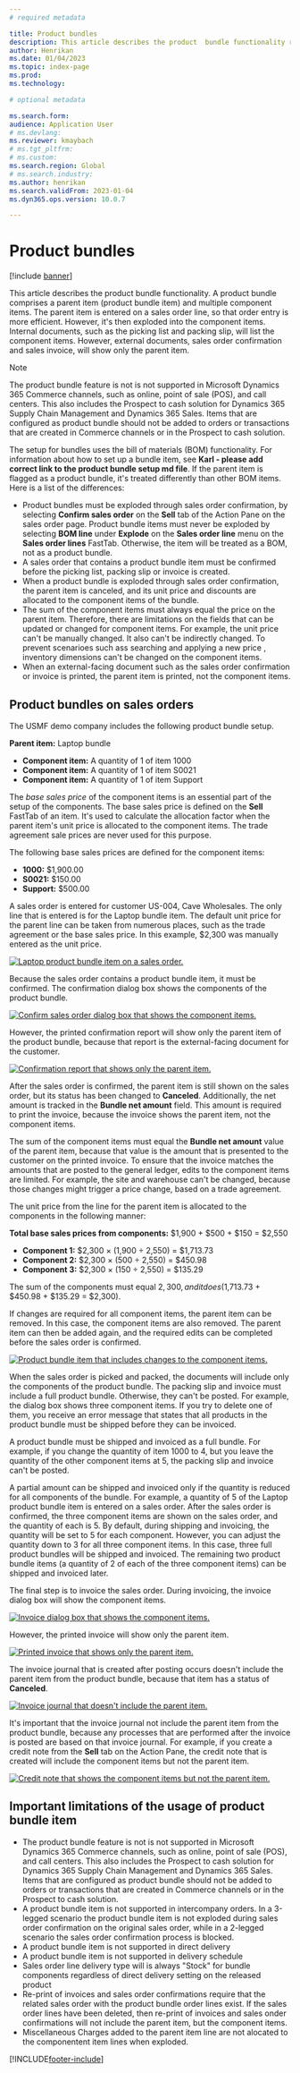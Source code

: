 ```yaml
---
# required metadata

title: Product bundles
description: This article describes the product  bundle functionality replacing the revenue recognition bundle  capability in Accounts receivable. A product bundle comprises a parent item and multiple component items.
author: Henrikan
ms.date: 01/04/2023
ms.topic: index-page
ms.prod: 
ms.technology: 

# optional metadata

ms.search.form: 
audience: Application User
# ms.devlang: 
ms.reviewer: kmaybach
# ms.tgt_pltfrm: 
# ms.custom: 
ms.search.region: Global 
# ms.search.industry: 
ms.author: henrikan
ms.search.validFrom: 2023-01-04
ms.dyn365.ops.version: 10.0.7

---
```


# Product bundles

[!include [banner](../includes/banner.md)]

This article describes the product bundle functionality. A product bundle comprises a parent item (product bundle item) and multiple component items. The parent item is entered on a sales order line, so that order entry is more efficient. However, it's then exploded into the component items. Internal documents, such as the picking list and packing slip, will list the component items. However, external documents, sales order confirmation and sales invoice, will show only the parent item.

> [!NOTE]
> The product bundle feature is not is not supported in Microsoft Dynamics 365 Commerce  channels, such as online, point of sale (POS), and call centers. This also includes the Prospect to cash solution for Dynamics 365 Supply Chain Management and Dynamics 365 Sales. Items that are configured as product bundle should not be added to orders or transactions that are created in Commerce channels or in the Prospect to cash solution.

The setup for bundles uses the bill of materials (BOM) functionality. For information about how to set up a bundle item, see **Karl - please add correct link to the product bundle setup md file**. If the parent item is flagged as a product bundle, it's treated differently than other BOM items. Here is a list of the differences:

- Product bundles must be exploded through sales order confirmation, by selecting **Confirm sales order** on the **Sell** tab of the Action Pane on the sales order page. Product bundle items must never be exploded by selecting **BOM line** under **Explode** on the **Sales order line** menu on the **Sales order lines** FastTab. Otherwise, the item will be treated as a BOM, not as a product bundle.
- A sales order that contains a product bundle item must be confirmed before the picking list, packing slip or invoice is created.
- When a product bundle is exploded through sales order confirmation, the parent item is canceled, and its unit price and discounts are allocated to the component items of the bundle.
- The sum of the component items must always equal the price on the parent item. Therefore, there are limitations on the fields that can be updated or changed for component items. For example, the unit price can't be manually changed. It also can't be indirectly changed. To prevent scenarioes such ass searching and applying a new price , inventory dimensions can't be changed on the component items.
- When an external-facing document such as the sales order confirmation or invoice is printed, the parent item is printed, not the component items.

## Product bundles on sales orders

The USMF demo company includes the following product bundle setup. 

**Parent item:** Laptop bundle

- **Component item:** A quantity of 1 of item 1000
- **Component item:** A quantity of 1 of item S0021
- **Component item:** A quantity of 1 of item Support

The *base sales price* of the component items is an essential part of the setup of the components. The base sales price is defined on the **Sell** FastTab of an item. It's used to calculate the allocation factor when the parent item's unit price is allocated to the component items. The trade agreement sale prices are never used for this purpose.

The following base sales prices are defined for the component items:

- **1000:** $1,900.00
- **S0021:** $150.00
- **Support:** $500.00

A sales order is entered for customer US-004, Cave Wholesales. The only line that is entered is for the Laptop bundle item. The default unit price for the parent line can be taken from numerous places, such as the trade agreement or the base sales price. In this example, $2,300 was manually entered as the unit price.

[![Laptop product bundle item on a sales order.](./media/bundle-01.png)](./media/bundle-01.png)

Because the sales order contains a product bundle item, it must be confirmed. The confirmation dialog box shows the components of the product bundle.

[![Confirm sales order dialog box that shows the component items.](./media/bundle-02.png)](./media/bundle-02.png)

However, the printed confirmation report will show only the parent item of the product bundle, because that report is the external-facing document for the customer.

[![Confirmation report that shows only the parent item.](./media/bundle-03.png)](./media/bundle-03.png)

After the sales order is confirmed, the parent item is still shown on the sales order, but its status has been changed to **Canceled**. Additionally, the net amount is tracked in the **Bundle net amount** field. This amount is required to print the invoice, because the invoice shows the parent item, not the component items.

The sum of the component items must equal the **Bundle net amount** value of the parent item, because that value is the amount that is presented to the customer on the printed invoice. To ensure that the invoice matches the amounts that are posted to the general ledger, edits to the component items are limited. For example, the site and warehouse can't be changed, because those changes might trigger a price change, based on a trade agreement.

The unit price from the line for the parent item is allocated to the components in the following manner:

**Total base sales prices from components:** $1,900 + $500 + $150 = $2,550

- **Component 1:** $2,300 × (1,900 ÷ 2,550) = $1,713.73
- **Component 2:** $2,300 × (500 ÷ 2,550) = $450.98
- **Component 3:** $2,300 × (150 ÷ 2,550) = $135.29

The sum of the components must equal $2,300, and it does ($1,713.73 + $450.98 + $135.29 = $2,300).

If changes are required for all component items, the parent item can be removed. In this case, the component items are also removed. The parent item can then be added again, and the required edits can be completed before the sales order is confirmed.

[![Product bundle item that includes changes to the component items.](./media/bundle-04.png)](./media/bundle-04.png)

When the sales order is picked and packed, the documents will include only the components of the product bundle. The packing slip and invoice must include a full product bundle. Otherwise, they can't be posted. For example, the dialog box shows three component items. If you try to delete one of them, you receive an error message that states that all products in the product bundle must be shipped before they can be invoiced.

A product bundle must be shipped and invoiced as a full bundle. For example, if you change the quantity of item 1000 to 4, but you leave the quantity of the other component items at 5, the packing slip and invoice can't be posted.

A partial amount can be shipped and invoiced only if the quantity is reduced for all components of the bundle. For example, a quantity of 5 of the Laptop product bundle item is entered on a sales order. After the sales order is confirmed, the three component items are shown on the sales order, and the quantity of each is 5. By default, during shipping and invoicing, the quantity will be set to 5 for each component. However, you can adjust the quantity down to 3 for all three component items. In this case, three full product bundles will be shipped and invoiced. The remaining two product bundle items (a quantity of 2 of each of the three component items) can be shipped and invoiced later.

The final step is to invoice the sales order. During invoicing, the invoice dialog box will show the component items.

[![Invoice dialog box that shows the component items.](./media/bundle-06.png)](./media/bundle-06.png)

However, the printed invoice will show only the parent item.
 
[![Printed invoice that shows only the parent item.](./media/bundle-07.png)](./media/bundle-07.png)

The invoice journal that is created after posting occurs doesn't include the parent item from the product bundle, because that item has a status of **Canceled**.

[![Invoice journal that doesn't include the parent item.](./media/bundle-08.png)](./media/bundle-08.png)

It's important that the invoice journal not include the parent item from the product bundle, because any processes that are performed after the invoice is posted are based on that invoice journal. For example, if you create a credit note from the **Sell** tab on the Action Pane, the credit note that is created will include the component items but not the parent item.

[![Credit note that shows the component items but not the parent item.](./media/bundle-09.png)](./media/bundle-09.png)


## Important limitations of the usage of product bundle item
* The product bundle feature is not is not supported in Microsoft Dynamics 365 Commerce  channels, such as online, point of sale (POS), and call centers. This also includes the Prospect to cash solution for Dynamics 365 Supply Chain Management and Dynamics 365 Sales. Items that are configured as product bundle should not be added to orders or transactions that are created in Commerce channels or in the Prospect to cash solution.
* A product bundle item is not supported in intercompany orders. In a 3-legged scenario the product bundle item is not exploded during sales order confirmation on the original sales order, while in a 2-legged scenario the sales order confirmation process is blocked. 
* A product bundle item is not supported in direct delivery
* A product bundle item is not supported in delivery schedule
* Sales order line delivery type will is always "Stock" for bundle components regardless of direct delivery setting on the released product
* Re-print of invoices and sales order confirmations require that the related sales order with the product bundle order lines exist. If the sales order lines have been deleted, then re-print of invoices and sales onder confirmations will not include the parent item, but the component items.
* Miscellaneous Charges added to the parent item line are not alocated to the componentent item lines when exploded.

[!INCLUDE[footer-include](../../includes/footer-banner.md)]

